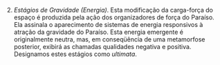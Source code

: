 ﻿2. <I>Estágios de Gravidade (Energia)</I>. Esta modificação da carga-força do espaço é produzida pela ação dos organizadores de força do Paraíso. Ela assinala o aparecimento de sistemas de energia responsivos à atração da gravidade do Paraíso. Esta energia emergente é originalmente neutra, mas, em conseqüência de uma metamorfose posterior, exibirá as chamadas qualidades negativa e positiva. Designamos estes estágios como <I>ultimata</I>.